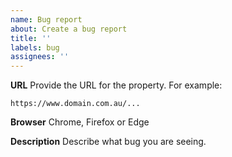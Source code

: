 ```yaml
---
name: Bug report
about: Create a bug report
title: ''
labels: bug
assignees: ''
---
```


**URL**
Provide the URL for the property. For example:

```
https://www.domain.com.au/...
```

**Browser**
Chrome, Firefox or Edge

**Description**
Describe what bug you are seeing.
